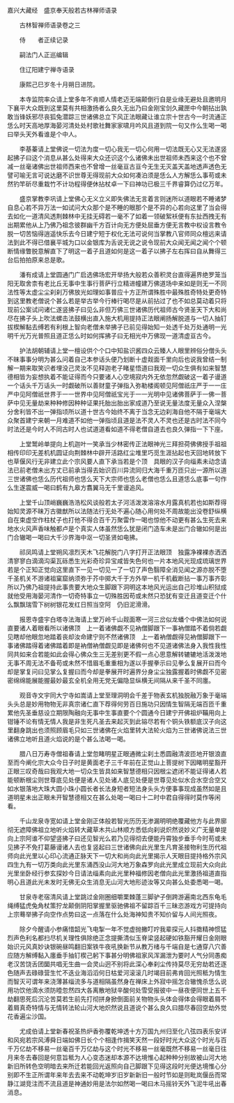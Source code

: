 <!-- { "loadSidebar": true } -->
嘉兴大藏经　盛京奉天般若古林禅师语录


　　古林智禅师语录卷之三

　　侍　　者正续记录

　　嗣法门人正巡编辑

　　住辽阳建宁禅寺语录

　　康熙己巳岁冬十月朔日进院。

　　本寺监院率众请上堂多年不肯顺人情老迈无端颠倒行自是业缘无避处且邀明月下襄平大众既到这里莫有共相激扬者么良久无出乃曰金刚宝剑久藏匣中今朝拈出孰敢当锋妖邪尽丧狐兔潜踪三世诸佛总立下风正法眼藏让谁立宗十世古今一时流通正恁么时天高地厚海晏河清处处村歌社舞家家啸月吟风且道到院一句又作么生喝一喝曰举头天外看谁是个中人。

　　李基蓁请上堂佛说一切法为度一切心我无一切心何用一切法既无心又无法遂竖起拂子曰这个消息从甚么处得来大众还识这个么诸佛未出世祖师未西来这个也不曾减一丝毫诸佛出世祖师西来也不曾增一丝毫亘古亘今无生无灭盖天盖地透声透色无譬可喻无言可说达磨不识世尊无得现前大众如何凑泊须是恁么人方解恁么事苟或未然钓竿斫尽重栽竹不计功程得便休拈杖卓一下曰神功已极三千界睿算仍过亿万年。

　　盛京掌教李巩请上堂佛心无义立义即失佛法无言着言则迷所以道眼若不睡诸梦自息心若不异万法一如试问大众那个是不睡的眼那个是不异的心若向这里了当会得去如化一道清风透荆棘林中无挂无碍若一毫不了如着一领破絮袄便有东扯西拽无有出期累他从上乃佛乃祖念彼群幽千方百计向无方便处屈垂方便无言教中权设言教令脱一切苦恼得逍遥快乐去今日建宁短于权化无法可说何当掌教八官师同众檀远来请法到此不得已借襄平城为口以金银库为舌说无说之说令现前大众闻无闻之闻个个顿断情缘瞥脱意解直下了明这一着子且道如何是这一着子以拂子左右挥曰自从舞得三台后拍拍原来总是歌。

　　潘有成请上堂圆通门广启选佛场宏开举扬大般若众善积灵台直得遍界绝罗笼当阳无取舍柰有老比丘无事中生事行菩萨行立精进幢建万佛道场中来如是则无一不同法性等太虚尘尘刹刹万佛放光如理如事普应十方正所谓殊胜中最殊胜奇特处更奇特到这里教老僧说个甚么若是举古举今行棒行喝尽是从前拈过了也不如总莫动着只将现前公案试问诸仁遂竖拂子曰见么非但万佛三世诸佛历代祖师古今贤圣天下大和尚尽在拂子头上吹法螺击法鼓横出直入施大机用提持正法眼阐扬解脱道与一切人抽钉拔楔解黏去缚若有利根上智向老僧未举拂子已前见得始知一处透千处万处通明一光明千光万光普照且道正恁么时如何挥拂子曰无相光中万佛现一道清虚亘古今。

　　护法胡朝辅请上堂一檀设供个个口中知盐识酱四众云臻人人眼里辨俗分僧头头不昧事事分明为甚么问着自己本参话头便乃划断十虚觌面千里向后也说我曾结一制解一期来取笑识者埋没己灵汝不见释迦老子睹星悟道曰我观一切众生俱有如来智慧德相皆为妄想执着不能证得而今只要诸人心空境寂内外无依忽然觑破这一着子谩道一个话头千万话头一时觑破所以善财童子弹指入弥勒楼阁顿见阿僧祇庄严于一一庄严中见阿僧祇世界于一一世界中见阿僧祇宝光于一一光明中见诸佛菩萨于一佛一菩萨中见无量劫来种种修因种种证果托胎出胎出家成道乃至说无量法度无量众入涅槃分舍利皆不出一弹指顷所以道十世古今始终不离于当念无边刹海自他不隔于毫端大众聚首建宁来朝一月难道不如他一弹指顷且道是法不灵人不灵也还是古时法不同今时法还是今时人不同古时人也试道道看如道不得老僧自道去也良久弹指一下下座。

　　上堂鹫岭单提向上机迦叶一笑承当少林密传正法眼神光三拜担荷佛佛授手祖祖相传印印无差机机圆证向荆棘林中辟开活路红尘堆里巧觅生涯拈起也天回地转放下也草偃风行无非建立此个宗风要人直下承当若是个顶　具眼的汉子向缁素未动念请法已前老僧未出方丈已前承当得去始识百川异流同归大海千重万匝只出一源所以道三世诸佛也恁么历代祖师也恁么天下大宗师也恁么老僧也恁么且道恁么底事一句作么生遂震威一喝曰鹤有九皋方翥翼马无千里谩追风。

　　上堂千山顶峭巍巍浩浩松风谈般若太子河活泼泼溶溶水月露真机若也如斯荐得始知灵源不昧万古徽猷所以法随法行无处不遍心随心用何处不周故能出没卷舒纵横自在束虚空作柱杖子也打他不得合百千万聚雷作一喝也惊他不动更有甚么生死去来地水火风声香味触都卢是个真实人体虽然恁么犹是闭门造车未是出门合辙如何是出门合辙喝一喝曰大千沙界海中沤一切圣贤如电拂。

　　祁凤鸣请上堂朔风凛烈天木飞花解脱门八字打开正法眼顶　独露净裸裸赤洒洒清寥寥白滴滴沟渠瓦砾悉生光彩奇珍异宝咸皆失色何也一片本地风光现成琉璃世界若是个正知正觉向这里直下一见一切见一了一切了声色翳障全消见闻之源亦脱不堕千圣机关不游诸祖窠窟纳须弥于芥中掷大千于方外举一机千机截断拈一事万事齐彰所以乃佛乃祖提持此事贵要大地众生脚跟下洞明这本地风光运出自己珍堆山积狱成就他受用海晏河清作一切奇特事立一切殊胜因苟或未然只恐犹有变迁且道变迁个什么飘飘瑞雪下树树银花发红日照当空阿　仍旧泥滑滑。

　　报恩寺盛宇白塔寺法海请上堂万岭千山觌面寒一河三岔似龙蟠个中佛法如何说直要诸人着眼看所以诸佛顶　上一着诸佛觑不见衲僧脚跟下一事衲僧踏不着倘若觑见瞎却他眼忽地踏着丧却汝命建宁则不然诸佛顶　上一着衲僧觑得见衲僧脚跟下一事诸佛踏得着诸佛踏着即是衲僧衲僧觑见即是诸佛何也不见道诸佛法身入我性我性同共如来合若能如此会得心佛众生三无差别更不假一点心思意解转辘辘地活泼泼地无事不周无法不备苟或未然不惜眉毛重重相为遂以手握拳示曰见拳么复展开曰而今却是掌复问曰见掌么复握曰而今却是拳展开时遍界分身尘尘独露握着时佛觑不见密密绵绵能展能握最妙最玄全机全用无党无偏隐显纵横无间隔从来千圣不同廛。

　　观音寺文宇同大宁寺如嵩请上堂至理洞明会千差于物表玄机独脱融万象于毫端头头总是妙用物物无非真宗诸仁直下荐得何劳百日施功只因情生智隔无端百匝千重累他先圣垂慈设立期限陶融向无事中生事直要个个圆通今日建宁开佛祖炉鞴用向上钳锤不论有情无情人我是非生死凡圣去来起灭到此镕尽若有个铜头铁额底汉子向这里翻身跳出也须照顾眉毛只如三世诸佛在火焰里转大法轮火焰为三世诸佛说法三世诸佛立地听且道火焰说的是个甚么法喝一喝。

　　腊八日万寿寺僧祖春请上堂忽睹明星正眼通微尘刹土悉圆融清波匝地开银浪直至而今阐化宗大众今日子时是黄面老子三千年前在正觉山上菩提树下因睹明星豁开正眼三叹奇哉曰我观大地一切众生皆具如来智慧德相只因根尘遮闭不能证得诸人若能顿断根尘则世尊底见处便是诸人见处诸人底见处便是世尊见处似水合水空合空又如水银落地大珠大圆小珠小圆长者长法身短者短法身头头方便事事现成虽然如是且道明星未出正眼未开智慧德相又在甚么处喝一喝曰十二时中君自得得时莫作等闲看。

　　千山龙泉寺宽如请上堂金刚正体般若智光历历无渗漏明明绝覆藏他方与此界廓彻无遮障佛祖立地听火焰转大藏草木共山林顺方悉低向刹说炽然说妙义广无量单提向上宗阿谁不仰望竖拂子曰还见智光么若乃见得彻去便能丹霄独步垂手今时苟或未见拂子不免打葛藤谩诸人去也复竖起曰三世诸佛向此光里生凡育圣接物利生历代祖师向此光里以心印心流通正脉天下一切大和尚向此光里揭示人天眼目提持格外宗风四生九有一切万类向此光里东涌西没山河大地万象森罗向此光里成立现前大众向此光里坐卧经行参玄探妙今日请法缁素向此光里种福修因老僧向此光里激扬祖道直指明心且道此光未发时无佛无众生消息无山河大地形迹汝等又向甚么处委悉喝一喝。

　　甘泉寺老宿清风请上堂跳过金刚圈细嚼栗棘蓬三脚驴子倒跨游遍南北西东龟毛绳缚猛虎兔角杖策狞龙颠倒阴阳掌握里驱驰佛祖不留踪百千三昧恣游戏方可提持向上宗蓦举拂子向空作点势曰这一点落在什么处海神知贵不知价留与人间光照夜。

　　除夕今醒请小参痛惜韶光飞电掣一年不觉虚抛撇叮咛我辈探元人抖擞精神惯猛烈声色利名都扫尽机关理性俱除绝正念提撕清似玉脊梁竖起硬如铁豁开耀日金刚眼始识元风真妙诀银碗昼鸣翻旧案铁牛夜吼换新节从教万绪与千端自是七通穿八穴善应随方解缚黏入廛垂手抽钉楔己躬下事甚分明佛祖家风浑漏泄为要时人气分同愚痴老汉苦饶舌团圞共唱无生曲一会灵山迥不别将此深心奉刹尘传持莫尽无穷劫若还逐色随声去碌碌营生忙不迭业海滔滔何日枯爱河滚滚几时竭目前弗肯回光照秪为情生而智灭可谓年来浇薄甚缁流多与道相隔虽然身在禅床上外寂中摇怎合辙愧杀恁么说用功饮他滴水须防曀忽然四大各离散地狱辛酸何处雪受报彼中一昼夜便同世上五千劫翻思死后沉沦苦莫若生前先打彻拼身掀倒面前关物物头头体会得体会得眼着屑不着屑真奇特情与无情转法轮山河大地炽然说且道说个甚么良久曰腊尽春回空劫外觉花香遍尘沙国。

　　尤成伯请上堂新春祝圣热炉香弥覆乾坤透十方万国九州归至化八弦四表乐安详和风宛若宗风溥舜日端如佛日长个个相逢作揖笑天然一段好时光大众这个时光与百千万亿劫不移易一丝毫百千万亿劫与这个时光不移易一丝毫既然不移易一丝毫日往月来冬去春回是何意旨秪为人心变态迷却本源不达境惟心起种种分别故被山河大地新旧所转色空明暗去来所迁若能回光返照向自己脚跟下见得这段时光便达境惟心分别即不生正所谓年来年去去来不动乾坤岁旧岁新新旧一般时节如是则毗岚偃岳而常静江湖竞注而不流且道是神通妙用是法尔如然喝一喝曰木马摇铃天外飞泥牛吼出春消息。

